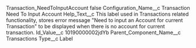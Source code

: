<?xml version="1.0" encoding="UTF-8"?>
<CustomMetadata xmlns="http://soap.sforce.com/2006/04/metadata" xmlns:xsi="http://www.w3.org/2001/XMLSchema-instance" xmlns:xsd="http://www.w3.org/2001/XMLSchema">
    <label>Transaction_NeedToInputAccount</label>
    <protected>false</protected>
    <values>
        <field>Configuration_Name__c</field>
        <value xsi:type="xsd:string">Transaction Need To Input Account</value>
    </values>
    <values>
        <field>Help_Text__c</field>
        <value xsi:type="xsd:string">This label used in Transactions related functionality, stores error message &quot;Need to input an Account for current Transaction&quot; to be displayed when there is no account for current transaction.</value>
    </values>
    <values>
        <field>Id_Value__c</field>
        <value xsi:type="xsd:string">10190000002jdYb</value>
    </values>
    <values>
        <field>Parent_Component_Name__c</field>
        <value xsi:type="xsd:string">Transactions</value>
    </values>
    <values>
        <field>Type__c</field>
        <value xsi:type="xsd:string">Label</value>
    </values>
</CustomMetadata>
